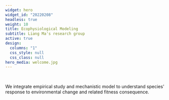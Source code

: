 ```yaml
---
widget: hero
widget_id: "20220208"
headless: true
weight: 10
title: Ecophysiological Modeling
subtitle: Liang Ma's research group
active: true
design:
  columns: "1"
  css_style: null
  css_class: null
hero_media: welcome.jpg
---
```

<br>

We integrate empirical study and mechanistic model to understand species' response to environmental change and related fitness consequence.
